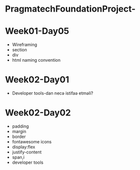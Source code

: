 # PragmatechFoundationProject-

# Week01-Day05

- Wireframing
- section
- div
- html naming convention
# Week02-Day01

- Developer tools-dan necə istifaə etməli?
# Week02-Day02

- padding
- margin
- border
- fontawesome icons
- display:flex
- justify-content
- span,i
- developer tools 